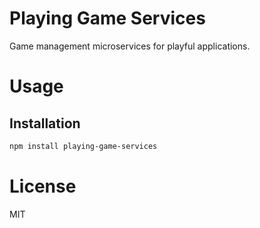Playing Game Services
=======================

Game management microservices for playful applications.

# Usage

## Installation

```bash
npm install playing-game-services
```

# License

MIT